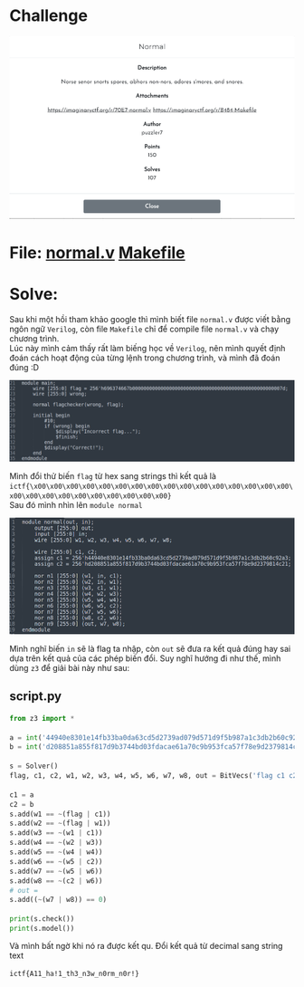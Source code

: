 # Challenge

<p align="center">
  <img src="./Image/normal0.png" alt="Entry point"/>
</p>

# File: [normal.v](./normal.v) [Makefile](./Makefile) 

# Solve:

Sau khi một hồi tham khảo google thì mình biết file `normal.v` được viết bằng ngôn ngữ `Verilog`, còn file `Makefile` chỉ để compile file `normal.v` và chạy chương trình.  
Lúc này mình cảm thấy rất làm biếng học về `Verilog`, nên mình quyết định đoán cách hoạt động của từng lệnh trong chương trình, và mình đã đoán đúng :D  

<p align="center">
  <img src="./Image/normal1.png" alt="Entry point"/>
</p>

Mình đổi thử biến `flag` từ hex sang strings thì kết quả là `ictf{\x00\x00\x00\x00\x00\x00\x00\x00\x00\x00\x00\x00\x00\x00\x00\x00\x00\x00\x00\x00\x00\x00\x00\x00\x00\x00}`  
Sau đó mình nhìn lên `module normal`

<p align="center">
  <img src="./Image/normal2.png" alt="Entry point"/>
</p>

Mình nghĩ biến `in` sẽ là flag ta nhập, còn `out` sẽ đưa ra kết quả đúng hay sai dựa trên kết quả của các phép biến đổi. Suy nghĩ hướng đi như thế, mình dùng `z3` để giải bài này như sau:

## script.py
```python
from z3 import *

a = int('44940e8301e14fb33ba0da63cd5d2739ad079d571d9f5b987a1c3db2b60c92a3', 16)
b = int('d208851a855f817d9b3744bd03fdacae61a70c9b953fca57f78e9d2379814c21', 16)

s = Solver()
flag, c1, c2, w1, w2, w3, w4, w5, w6, w7, w8, out = BitVecs('flag c1 c2 w1 w2 w3 w4 w5 w6 w7 w8 out', 32 * 8)

c1 = a
c2 = b
s.add(w1 == ~(flag | c1))
s.add(w2 == ~(flag | w1))
s.add(w3 == ~(w1 | c1))
s.add(w4 == ~(w2 | w3))
s.add(w5 == ~(w4 | w4))
s.add(w6 == ~(w5 | c2))
s.add(w7 == ~(w5 | w6))
s.add(w8 == ~(c2 | w6))
# out = 
s.add((~(w7 | w8)) == 0)

print(s.check())
print(s.model())
```

Và mình bất ngờ khi nó ra được kết qu. Đổi kết quả từ decimal sang string text

`ictf{A11_ha!1_th3_n3w_n0rm_n0r!}`